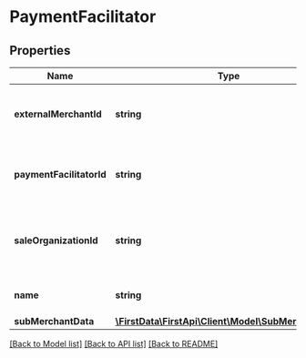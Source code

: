 # PaymentFacilitator

## Properties
Name | Type | Description | Notes
------------ | ------------- | ------------- | -------------
**externalMerchantId** | **string** | External Merchant ID of the payment facilitator | 
**paymentFacilitatorId** | **string** | Payment Facilitator ID supplied during boarding | 
**saleOrganizationId** | **string** | Independent Sales Organization (ISO) ID provided by Mastercard | [optional] 
**name** | **string** | Payment facilitator Name | 
**subMerchantData** | [**\FirstData\FirstApi\Client\Model\SubMerchantData**](SubMerchantData.md) |  | [optional] 

[[Back to Model list]](../README.md#documentation-for-models) [[Back to API list]](../README.md#documentation-for-api-endpoints) [[Back to README]](../README.md)



